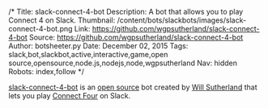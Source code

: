 /*
Title: slack-connect-4-bot
Description: A bot that allows you to play Connect 4 on Slack.
Thumbnail: /content/bots/slackbots/images/slack-connect-4-bot.png
Link: https://github.com/wgpsutherland/slack-connect-4-bot
Source: https://github.com/wgpsutherland/slack-connect-4-bot
Author: botsheeter.py
Date: December 02, 2015
Tags: slack,bot,slackbot,active,interactive,game,open source,opensource,node.js,nodejs,node,wgpsutherland
Nav: hidden
Robots: index,follow
*/

[slack-connect-4-bot](https://github.com/wgpsutherland/slack-connect-4-bot) is an [open source](https://github.com/wgpsutherland/slack-connect-4-bot) bot created by [Will Sutherland](https://github.com/wgpsutherland) that lets you play [Connect Four](https://en.wikipedia.org/wiki/Connect_Four) on Slack.
